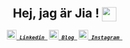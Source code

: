   <h1 align="center"> Hej, jag är Jia ! <img align="center" src="https://github.com/rajput2107/rajput2107/blob/master/Assets/Handshake.gif" height="33px" /></h1>
  <div align="center">

</div>
<h5 align="center">
  <code><a href="https://www.linkedin.com/in/jiajang/" title="LinkedIn"><img width="22" src="https://github.com/zumrudu-anka/zumrudu-anka/blob/master/images/linkedin.svg"> Linkedin </a></code>
  <code><a href="https://hejnino.tistory.com/" title="Tistory Profile"><img width="22" src="https://t1.kakaocdn.net/kakaocorp/kakaocorp/admin/5a539919017800001.png"> Blog </a></code>
  <code><a href="https://www.instagram.com/dazezd_z/" title="Instagram Profile"><img width="22" src="https://github.com/zumrudu-anka/zumrudu-anka/blob/master/images/instagram.svg"> Instagram </a></code>
</h5>

<br>
<div align="center">
  

  
</div>
